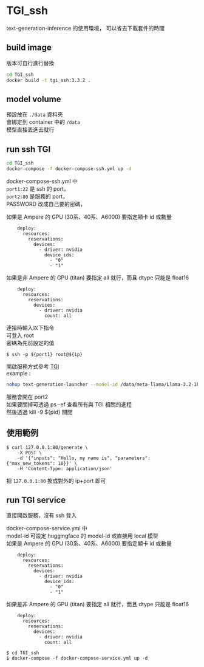 # TGI_ssh
text-generation-inference 的使用環境，
可以省去下載套件的時間

## build image
版本可自行進行替換
```bash
cd TGI_ssh
docker build -t tgi_ssh:3.3.2 .
```

## model volume
預設放在 `./data` 資料夾  
會綁定到 container 中的 `/data`   
模型直接丟進去就行  

## run ssh TGI
```bash
cd TGI_ssh
docker-compose -f docker-compose-ssh.yml up -d
```
docker-compose-ssh.yml 中  
`port1:22` 是 ssh 的 port，  
`port2:80` 是服務的 port，  
PASSWORD 改成自己要的密碼，

如果是 Ampere 的 GPU (30系、40系、A6000) 要指定顯卡 id 或數量
```shell=
    deploy:
      resources:
        reservations:
          devices:
            - driver: nvidia
              device_ids:
                - "0"
                - "1"
```
如果是非 Ampere 的 GPU (titan) 要指定 all 就行，而且 dtype 只能是 float16
```shell=
    deploy:
      resources:
        reservations:
          devices:
            - driver: nvidia
              count: all
```

連接時輸入以下指令  
可登入 root  
密碼為先前設定的值
```shell=
$ ssh -p ${port1} root@${ip}
```

開啟服務方式參考 [TGI](https://huggingface.co/docs/text-generation-inference/basic_tutorials/using_cli)  
example : 
```bash
nohup text-generation-launcher --model-id /data/meta-llama/Llama-3.2-1B --trust-remote-code --dtype bfloat16 --max-input-length 8191 --max-total-tokens 8192 --max-batch-prefill-tokens 8192 > tgi.log 2>&1 &
```
服務會開在 port2  
如果要關掉可透過 ps -ef 查看所有與 TGI 相關的進程  
然後透過 kill -9 ${pid} 關閉


## 使用範例

```shell=
$ curl 127.0.0.1:80/generate \
    -X POST \
    -d '{"inputs": "Hello, my name is", "parameters": {"max_new_tokens": 10}}' \
    -H 'Content-Type: application/json'
```
把 `127.0.0.1:80` 換成對外的 ip+port 即可


## run TGI service
直接開啟服務，沒有 ssh 登入  

docker-compose-service.yml 中  
model-id 可設定 huggingface 的 model-id 或直接用 local 模型  
如果是 Ampere 的 GPU (30系、40系、A6000) 要指定顯卡 id 或數量
```shell=
    deploy:
      resources:
        reservations:
          devices:
            - driver: nvidia
              device_ids:
                - "0"
                - "1"
```
如果是非 Ampere 的 GPU (titan) 要指定 all 就行，而且 dtype 只能是 float16
```shell=
    deploy:
      resources:
        reservations:
          devices:
            - driver: nvidia
              count: all
```
```shell=
$ cd TGI_ssh
$ docker-compose -f docker-compose-service.yml up -d
```
